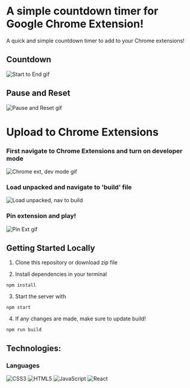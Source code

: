 # A simple countdown timer for Google Chrome Extension!

A quick and simple countdown timer to add to your Chrome extensions!

## Countdown

![Start to End gif](https://user-images.githubusercontent.com/106726201/236578164-8b1cce95-72cb-4c18-8541-f4f0590b38d5.gif)

## Pause and Reset 

![Pause and Reset gif](https://user-images.githubusercontent.com/106726201/236578203-a3a10c70-74be-46ee-8a8e-83da92c7e85d.gif)

# Upload to Chrome Extensions

### First navigate to Chrome Extensions and turn on developer mode

![Chrome ext, dev mode gif](https://user-images.githubusercontent.com/106726201/236576072-b69337a2-6091-435b-b583-d1f930139f7b.gif)

### Load unpacked and navigate to 'build' file

![Load unpacked, nav to build](https://user-images.githubusercontent.com/106726201/236576149-6861cd57-2f79-4fbc-88fe-8d87afe3c3fd.gif)

### Pin extension and play!

![Pin Ext gif](https://user-images.githubusercontent.com/106726201/236578226-4b063787-bbdf-4352-980c-1301dbdf4d04.gif)


## Getting Started Locally

1. Clone this repository or download zip file

2. Install dependencies in your terminal
```
npm install
```

3. Start the server with
```
npm start
```

4. If any changes are made, make sure to update build!
```
npm run build
```

<h2>Technologies:</h2>

<h3> Languages </h3>

![CSS3](https://img.shields.io/badge/css3-%231572B6.svg?style=for-the-badge&logo=css3&logoColor=white)
![HTML5](https://img.shields.io/badge/html5-%23E34F26.svg?style=for-the-badge&logo=html5&logoColor=white)
![JavaScript](https://img.shields.io/badge/javascript-%23323330.svg?style=for-the-badge&logo=javascript&logoColor=%23F7DF1E)
![React](https://img.shields.io/badge/react-%2320232a.svg?style=for-the-badge&logo=react&logoColor=%2361DAFB)
